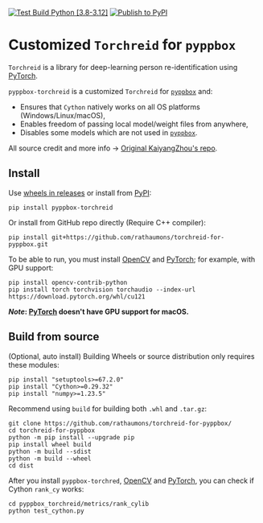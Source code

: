 [![Test Build Python [3.8-3.12]](https://github.com/rathaumons/torchreid-for-pyppbox/actions/workflows/test_build.yaml/badge.svg)](https://github.com/rathaumons/torchreid-for-pyppbox/actions/workflows/test_build.yaml) 
[![Publish to PyPI](https://github.com/rathaumons/torchreid-for-pyppbox/actions/workflows/publish_pypi.yaml/badge.svg)](https://github.com/rathaumons/torchreid-for-pyppbox/actions/workflows/publish_pypi.yaml)

# Customized `Torchreid` for `pyppbox`

`Torchreid` is a library for deep-learning person re-identification using [PyTorch](https://pytorch.org/). 

`pyppbox-torchreid` is a customized `Torchreid` for [`pyppbox`](https://github.com/rathaumons/pyppbox) and:
- Ensures that `Cython` natively works on all OS platforms (Windows/Linux/macOS), 
- Enables freedom of passing local model/weight files from anywhere, 
- Disables some models which are not used in [`pyppbox`](https://github.com/rathaumons/pyppbox).

All source credit and more info -> [Original KaiyangZhou's repo](https://github.com/KaiyangZhou/deep-person-reid). 

## Install

Use [wheels in releases](https://github.com/rathaumons/torchreid-for-pyppbox/releases) or install from [PyPI](https://pypi.org/project/pyppbox-torchreid/): 

```
pip install pyppbox-torchreid
```

Or install from GitHub repo directly (Require C++ compiler):

```
pip install git+https://github.com/rathaumons/torchreid-for-pyppbox.git
```

To be able to run, you must install [OpenCV](https://github.com/opencv/opencv-python) and [PyTorch](https://pytorch.org/); for example, with GPU support:

```
pip install opencv-contrib-python
pip install torch torchvision torchaudio --index-url https://download.pytorch.org/whl/cu121
```

***Note*: [PyTorch](https://pytorch.org/) doesn't have GPU support for macOS.**

## Build from source

(Optional, auto install) Building Wheels or source distribution only requires these modules:

```
pip install "setuptools>=67.2.0"
pip install "Cython>=0.29.32"
pip install "numpy>=1.23.5"
```

Recommend using `build` for building both `.whl` and `.tar.gz`:

```
git clone https://github.com/rathaumons/torchreid-for-pyppbox/
cd torchreid-for-pyppbox
python -m pip install --upgrade pip
pip install wheel build
python -m build --sdist
python -m build --wheel
cd dist
```

After you install `pyppbox-torchred`, [OpenCV](https://github.com/opencv/opencv-python) and [PyTorch](https://pytorch.org/), you can check if Cython `rank_cy` works:

```
cd pyppbox_torchreid/metrics/rank_cylib
python test_cython.py
```
